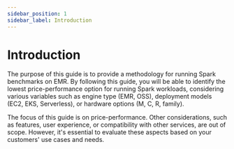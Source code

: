 ```yaml
---
sidebar_position: 1
sidebar_label: Introduction
---
```


# Introduction

The purpose of this guide is to provide a methodology for running Spark benchmarks on EMR. By following this guide, you will be able to identify the lowest price-performance option for running Spark workloads, considering various variables such as engine type (EMR, OSS), deployment models (EC2, EKS, Serverless), or hardware options (M, C, R, family).

The focus of this guide is on price-performance. Other considerations, such as features, user experience, or compatibility with other services, are out of scope. However, it's essential to evaluate these aspects based on your customers' use cases and needs.